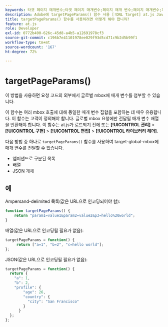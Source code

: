 ```yaml
---
keywords: 타겟 페이지 매개변수;타겟 페이지 매개변수;페이지 매개 변수;페이지 매개변수;페이지 매개변수;페이지 매개변수;at.js;함수;함수
description: Adobe에 targetPageParams() 함수 사용 [!DNL Target] at.js JavaScript 라이브러리를 사용하여 요청 코드의 외부에서 글로벌 mbox에 매개 변수를 첨부합니다.
title: targetPageParams() 함수를 사용하려면 어떻게 해야 합니까?
feature: at.js
role: Developer
exl-id: 0772b400-626c-45d8-a4b5-a12691978cf3
source-git-commit: c196b7e41101978ee029f93d5cd71c9b2d5b99f1
workflow-type: tm+mt
source-wordcount: '167'
ht-degree: 72%

---
```


# targetPageParams()

이 방법을 사용하면 요청 코드의 외부에서 글로벌 mbox에 매개 변수를 첨부할 수 있습니다.

이 함수는 여러 mbox 호출에 대해 동일한 매개 변수 집합을 포함하는 데 매우 유용합니다. 이 함수는 고객이 정의해야 합니다. 글로벌 mbox 요청에만 전달될 매개 변수 배열을 반환해야 합니다. 이 함수는 at.js가 로드되기 전에 또는 **[!UICONTROL 관리]** > **[!UICONTROL 구현]** > **[!UICONTROL 편집]** > **[!UICONTROL 라이브러리 헤더]**.

다음 방법 중 하나로 `targetPageParams()` 함수를 사용하여 target-global-mbox에 매개 변수를 전달할 수 있습니다.

* 앰퍼샌드로 구분된 목록
* 배열
* JSON 개체

## 예

Ampersand-delimited 목록(값은 URL으로 인코딩되어야 함):

```javascript
function targetPageParams() { 
    return "param1=value1&param2=value2&p3=hello%20world"; 
}
```

배열(값은 URL으로 인코딩될 필요가 없음):

```javascript
targetPageParams = function() { 
     return ["a=1", "b=2", "c=hello world"]; 
};
```

JSON(값은 URL으로 인코딩될 필요가 없음):

```javascript
targetPageParams = function() { 
  return { 
    "a": 1, 
    "b": 2, 
    "profile": { 
        "age": 26, 
        "country": { 
          "city": "San Francisco" 
        } 
      } 
  }; 
};
```
